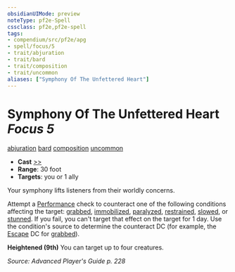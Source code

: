 ```yaml
---
obsidianUIMode: preview
noteType: pf2e-Spell
cssclass: pf2e,pf2e-spell
tags:
- compendium/src/pf2e/apg
- spell/focus/5
- trait/abjuration
- trait/bard
- trait/composition
- trait/uncommon
aliases: ["Symphony Of The Unfettered Heart"]
---
```

# Symphony Of The Unfettered Heart *Focus 5*   
[abjuration](rules/traits/abjuration.md "Abjuration School Trait")  [bard](rules/traits/bard.md "Bard Class Trait")  [composition](rules/traits/composition.md "Composition Spell Trait")  [uncommon](rules/traits/uncommon.md "Uncommon Rarity Trait")  

- **Cast** [>>](rules/core-rulebook/chapter-9-playing-the-game.md#Actions "Two-Action") 
- **Range**: 30 foot
- **Targets**: you or 1 ally

Your symphony lifts listeners from their worldly concerns.

Attempt a [Performance](compendium/skills.md#Performance) check to counteract one of the following conditions affecting the target: [grabbed](rules/conditions.md#Grabbed), [immobilized](rules/conditions.md#Immobilized), [paralyzed](rules/conditions.md#Paralyzed), [restrained](rules/conditions.md#Restrained), [slowed](rules/conditions.md#Slowed), or [stunned](rules/conditions.md#Stunned). If you fail, you can't target that effect on the target for 1 day. Use the condition's source to determine the counteract DC (for example, the [Escape](rules/actions/escape.md) DC for [grabbed](rules/conditions.md#Grabbed)).

**Heightened (9th)** You can target up to four creatures.

*Source: Advanced Player's Guide p. 228*